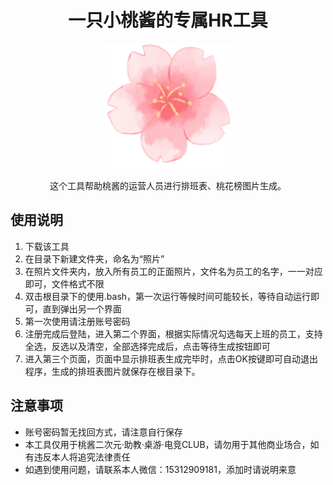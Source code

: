 <h1 align="center">一只小桃酱的专属HR工具</h1>

<p align="center">
	<img src="https://github.com/PrayerT/HRTable/blob/master/logo.png" width="200" height="200" alt="桃酱logo"></a>
</p>

<div align="center">

这个工具帮助桃酱的运营人员进行排班表、桃花榜图片生成。

</div>

## 使用说明

1. 下载该工具
2. 在目录下新建文件夹，命名为“照片”
3. 在照片文件夹内，放入所有员工的正面照片，文件名为员工的名字，一一对应即可，文件格式不限
4. 双击根目录下的使用.bash，第一次运行等候时间可能较长，等待自动运行即可，直到弹出另一个界面
5. 第一次使用请注册账号密码
6. 注册完成后登陆，进入第二个界面，根据实际情况勾选每天上班的员工，支持全选，反选以及清空，全部选择完成后，点击等待生成按钮即可
7. 进入第三个页面，页面中显示排班表生成完毕时，点击OK按键即可自动退出程序，生成的排班表图片就保存在根目录下。

## 注意事项

- 账号密码暂无找回方式，请注意自行保存
- 本工具仅用于桃酱二次元·助教·桌游·电竞CLUB，请勿用于其他商业场合，如有违反本人将追究法律责任
- 如遇到使用问题，请联系本人微信：15312909181，添加时请说明来意
